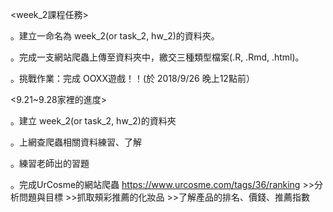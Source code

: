 <week_2課程任務>

。建立一命名為 week_2(or task_2, hw_2)的資料夾。

。完成一支網站爬蟲上傳至資料夾中，繳交三種類型檔案(.R, .Rmd, .html)。

。挑戰作業：完成 OOXX遊戲！！(於 2018/9/26 晚上12點前）

<9.21~9.28家裡的進度>

。建立 week_2(or task_2, hw_2)的資料夾

。上網查爬蟲相關資料練習、了解

。練習老師出的習題

。完成UrCosme的網站爬蟲
https://www.urcosme.com/tags/36/ranking
	>>分析問題與目標
	>>抓取頰彩推薦的化妝品
	>>了解產品的排名、價錢、推薦指數
